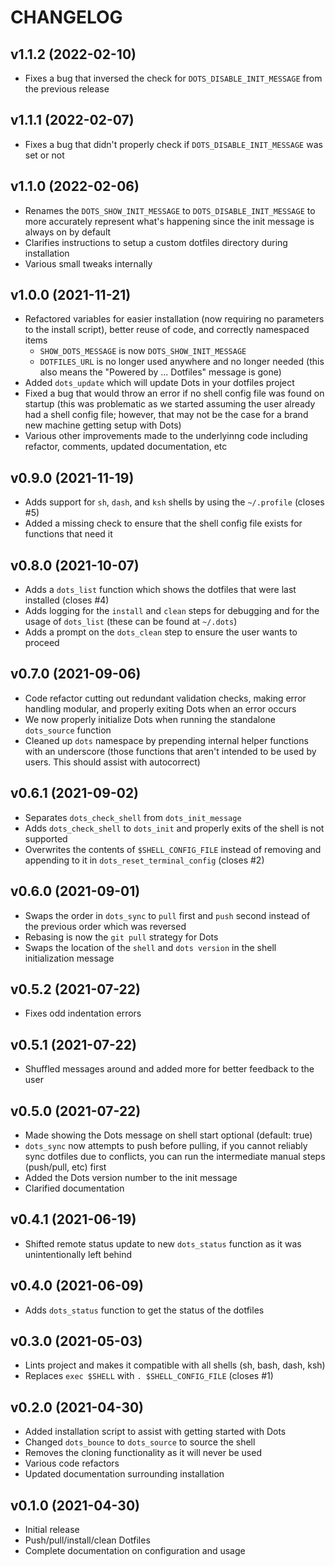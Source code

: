 # CHANGELOG

## v1.1.2 (2022-02-10)

* Fixes a bug that inversed the check for `DOTS_DISABLE_INIT_MESSAGE` from the previous release

## v1.1.1 (2022-02-07)

* Fixes a bug that didn't properly check if `DOTS_DISABLE_INIT_MESSAGE` was set or not

## v1.1.0 (2022-02-06)

* Renames the `DOTS_SHOW_INIT_MESSAGE` to `DOTS_DISABLE_INIT_MESSAGE` to more accurately represent what's happening since the init message is always on by default
* Clarifies instructions to setup a custom dotfiles directory during installation
* Various small tweaks internally

## v1.0.0 (2021-11-21)

* Refactored variables for easier installation (now requiring no parameters to the install script), better reuse of code, and correctly namespaced items
    * `SHOW_DOTS_MESSAGE` is now `DOTS_SHOW_INIT_MESSAGE`
    * `DOTFILES_URL` is no longer used anywhere and no longer needed (this also means the "Powered by ... Dotfiles" message is gone)
* Added `dots_update` which will update Dots in your dotfiles project
* Fixed a bug that would throw an error if no shell config file was found on startup (this was problematic as we started assuming the user already had a shell config file; however, that may not be the case for a brand new machine getting setup with Dots)
* Various other improvements made to the underlyinng code including refactor, comments, updated documentation, etc

## v0.9.0 (2021-11-19)

* Adds support for `sh`, `dash`, and `ksh` shells by using the `~/.profile` (closes #5)
* Added a missing check to ensure that the shell config file exists for functions that need it

## v0.8.0 (2021-10-07)

* Adds a `dots_list` function which shows the dotfiles that were last installed (closes #4)
* Adds logging for the `install` and `clean` steps for debugging and for the usage of `dots_list` (these can be found at `~/.dots`)
* Adds a prompt on the `dots_clean` step to ensure the user wants to proceed

## v0.7.0 (2021-09-06)

* Code refactor cutting out redundant validation checks, making error handling modular, and properly exiting Dots when an error occurs
* We now properly initialize Dots when running the standalone `dots_source` function
* Cleaned up `dots` namespace by prepending internal helper functions with an underscore (those functions that aren't intended to be used by users. This should assist with autocorrect)

## v0.6.1 (2021-09-02)

* Separates `dots_check_shell` from `dots_init_message`
* Adds `dots_check_shell` to `dots_init` and properly exits of the shell is not supported
* Overwrites the contents of `$SHELL_CONFIG_FILE` instead of removing and appending to it in `dots_reset_terminal_config` (closes #2)

## v0.6.0 (2021-09-01)

* Swaps the order in `dots_sync` to `pull` first and `push` second instead of the previous order which was reversed
* Rebasing is now the `git pull` strategy for Dots
* Swaps the location of the `shell` and `dots version` in the shell initialization message

## v0.5.2 (2021-07-22)

* Fixes odd indentation errors

## v0.5.1 (2021-07-22)

* Shuffled messages around and added more for better feedback to the user

## v0.5.0 (2021-07-22)

* Made showing the Dots message on shell start optional (default: true)
* `dots_sync` now attempts to push before pulling, if you cannot reliably sync dotfiles due to conflicts, you can run the intermediate manual steps (push/pull, etc) first
* Added the Dots version number to the init message
* Clarified documentation

## v0.4.1 (2021-06-19)

* Shifted remote status update to new `dots_status` function as it was unintentionally left behind

## v0.4.0 (2021-06-09)

* Adds `dots_status` function to get the status of the dotfiles

## v0.3.0 (2021-05-03)

* Lints project and makes it compatible with all shells (sh, bash, dash, ksh)
* Replaces `exec $SHELL` with `. $SHELL_CONFIG_FILE` (closes #1)

## v0.2.0 (2021-04-30)

* Added installation script to assist with getting started with Dots
* Changed `dots_bounce` to `dots_source` to source the shell
* Removes the cloning functionality as it will never be used
* Various code refactors
* Updated documentation surrounding installation

## v0.1.0 (2021-04-30)

* Initial release
* Push/pull/install/clean Dotfiles
* Complete documentation on configuration and usage
